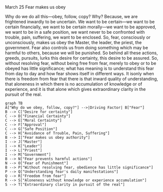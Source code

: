March 25
Fear makes us obey

Why do we do all this—obey, follow, copy? Why? Because, we are frightened inwardly to be uncertain. We want to be certain—we want to be certain financially, we want to be certain morally—we want to be approved, we want to be in a safe position, we want never to be confronted with trouble, pain, suffering, we want to be enclosed. So, fear, consciously or unconsciously, makes us obey the Master, the leader, the priest, the government. Fear also controls us from doing something which may be harmful to others, because we will be punished. So behind all these actions, greeds, pursuits, lurks this desire for certainty, this desire to be assured. So, without resolving fear, without being free from fear, merely to obey or to be obeyed has little significance; what has meaning is to understand this fear from day to day and how fear shows itself in different ways. It isonly when there is freedom from fear that there is that inward quality of understanding, that aloneness in which there is no accumulation of knowledge or of experience, and it is that alone which gives extraordinary clarity in the pursuit of the real.

```mermaid
graph TB
A["Why do we obey, follow, copy?"] -->|Driving Factor| B["Fear"]
B --> C["Desire for certainty"]
C --> D["Financial Certainty"]
C --> E["Moral Certainty"]
C --> F["Approval"]
C --> G["Safe Position"]
C --> H["Avoidance of Trouble, Pain, Suffering"]
B --> I["Fear makes us obey authority"]
I --> J["Master"]
I --> K["Leader"]
I --> L["Priest"]
I --> M["Government"]
B --> N["Fear prevents harmful actions"]
N --> O["Fear of Punishment"]
B --> P["Without resolving fear, obedience has little significance"]
P --> Q["Understanding fear's daily manifestations"]
Q --> R["Freedom from fear"]
R --> S["Aloneness without knowledge or experience accumulation"]
S --> T["Extraordinary clarity in pursuit of the real"]
```